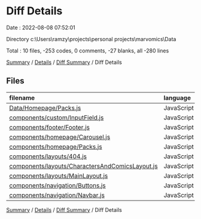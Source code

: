 # Diff Details

Date : 2022-08-08 07:52:01

Directory c:\\Users\\ramzy\\projects\\personal projects\\marvomics\\Data

Total : 10 files,  -253 codes, 0 comments, -27 blanks, all -280 lines

[Summary](results.md) / [Details](details.md) / [Diff Summary](diff.md) / Diff Details

## Files
| filename | language | code | comment | blank | total |
| :--- | :--- | ---: | ---: | ---: | ---: |
| [Data/Homepage/Packs.js](/Data/Homepage/Packs.js) | JavaScript | 38 | 0 | 1 | 39 |
| [components/custom/InputField.js](/components/custom/InputField.js) | JavaScript | -13 | 0 | -3 | -16 |
| [components/footer/Footer.js](/components/footer/Footer.js) | JavaScript | -9 | 0 | -2 | -11 |
| [components/homepage/Carousel.js](/components/homepage/Carousel.js) | JavaScript | -7 | 0 | -3 | -10 |
| [components/homepage/Packs.js](/components/homepage/Packs.js) | JavaScript | -14 | 0 | -2 | -16 |
| [components/layouts/404.js](/components/layouts/404.js) | JavaScript | -13 | 0 | -3 | -16 |
| [components/layouts/CharactersAndComicsLayout.js](/components/layouts/CharactersAndComicsLayout.js) | JavaScript | -102 | 0 | -5 | -107 |
| [components/layouts/MainLayout.js](/components/layouts/MainLayout.js) | JavaScript | -13 | 0 | -4 | -17 |
| [components/navigation/Buttons.js](/components/navigation/Buttons.js) | JavaScript | -41 | 0 | -2 | -43 |
| [components/navigation/Navbar.js](/components/navigation/Navbar.js) | JavaScript | -79 | 0 | -4 | -83 |

[Summary](results.md) / [Details](details.md) / [Diff Summary](diff.md) / Diff Details